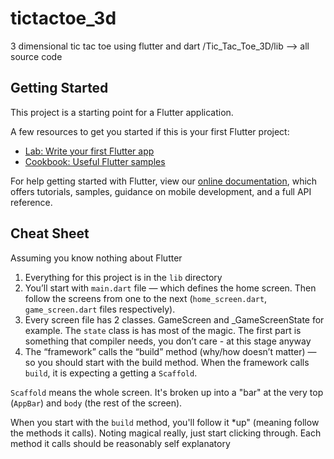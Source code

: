 # tictactoe_3d

3 dimensional tic tac toe using flutter and dart
/Tic_Tac_Toe_3D/lib --> all source code

## Getting Started

This project is a starting point for a Flutter application.

A few resources to get you started if this is your first Flutter project:

- [Lab: Write your first Flutter app](https://flutter.io/docs/get-started/codelab)
- [Cookbook: Useful Flutter samples](https://flutter.io/docs/cookbook)

For help getting started with Flutter, view our 
[online documentation](https://flutter.io/docs), which offers tutorials, 
samples, guidance on mobile development, and a full API reference.

Cheat Sheet
-----------
Assuming you know nothing about Flutter

1. Everything for this project is in the `lib` directory
2. You’ll start with `main.dart` file — which defines the home screen. Then follow the screens from one to the next (`home_screen.dart`, `game_screen.dart` files respectively).
3. Every screen file has 2 classes. GameScreen and _GameScreenState for example. The `state` class is has most of the magic. The first part is something that compiler needs, you don’t care - at this stage anyway
4. The “framework” calls the “build” method (why/how doesn’t matter) — so you should start with the build method. When the framework calls `build`, it is expecting a getting a `Scaffold`.

`Scaffold` means the whole screen. It's broken up into a "bar" at the very top (`AppBar`) and `body` (the rest of the screen).

When you start with the `build` method, you'll follow it *up" (meaning follow the methods it calls). Noting magical really, just start clicking through. Each method it calls should be reasonably self explanatory

